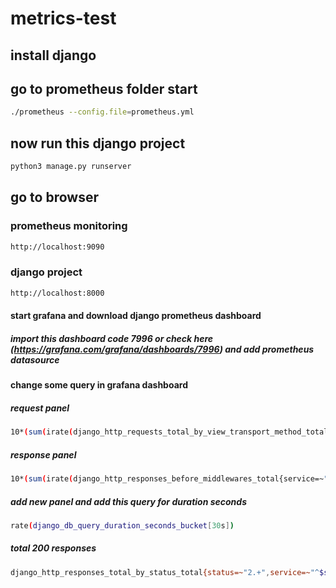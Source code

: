 # metrics-test
## install django 
## go to prometheus folder start  
```bash
./prometheus --config.file=prometheus.yml
```
## now run this django project 
``` bash
python3 manage.py runserver
```

## go to browser 
### prometheus monitoring 
``` bash
http://localhost:9090
```
### django project
``` bash
http://localhost:8000
```

#### start grafana and download django prometheus dashboard 
##### import this dashboard code 7996 or check here (https://grafana.com/grafana/dashboards/7996) and add prometheus datasource

#### change some query in grafana dashboard
##### request panel
```bash
10*(sum(irate(django_http_requests_total_by_view_transport_method_total{service=~"^$service$",view!~"prometheus-django-metrics|healthcheck"}[30s])) by(method, view))
```
##### response panel
```bash
10*(sum(irate(django_http_responses_before_middlewares_total{service=~"^$service$", view!~"prometheus-django-metrics|healthcheck"}[30s])) by(job))
```
##### add new panel and add this query for duration seconds
``` bash
rate(django_db_query_duration_seconds_bucket[30s])
```
##### total 200 responses 
```bash
django_http_responses_total_by_status_total{status=~"2.+",service=~"^$service$"}
```
